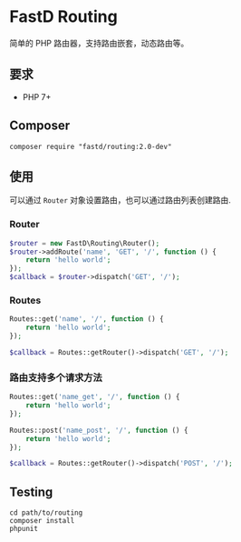 # FastD Routing

简单的 PHP 路由器，支持路由嵌套，动态路由等。

## 要求

* PHP 7+

## Composer

```
composer require "fastd/routing:2.0-dev"
```

## 使用

可以通过 `Router` 对象设置路由，也可以通过路由列表创建路由.

### Router

```php
$router = new FastD\Routing\Router();
$router->addRoute('name', 'GET', '/', function () {
    return 'hello world';
});
$callback = $router->dispatch('GET', '/');
```

### Routes

```php
Routes::get('name', '/', function () {
    return 'hello world';
});

$callback = Routes::getRouter()->dispatch('GET', '/');
```

### 路由支持多个请求方法

```php
Routes::get('name_get', '/', function () {
    return 'hello world';
});

Routes::post('name_post', '/', function () {
    return 'hello world';
});

$callback = Routes::getRouter()->dispatch('POST', '/');
```

## Testing

```
cd path/to/routing
composer install
phpunit
```

